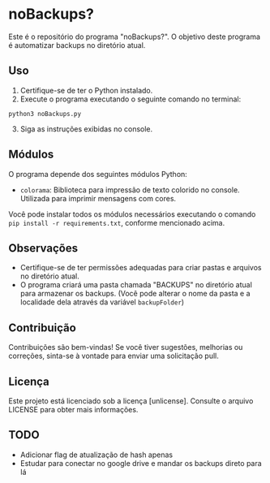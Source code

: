 # noBackups?

Este é o repositório do programa "noBackups?". O objetivo deste programa é automatizar backups no diretório atual.

## Uso

1. Certifique-se de ter o Python instalado.
2. Execute o programa executando o seguinte comando no terminal:
```
python3 noBackups.py
```

3. Siga as instruções exibidas no console.

## Módulos

O programa depende dos seguintes módulos Python:

- `colorama`: Biblioteca para impressão de texto colorido no console. Utilizada para imprimir mensagens com cores.

Você pode instalar todos os módulos necessários executando o comando `pip install -r requirements.txt`, conforme mencionado acima.


## Observações

- Certifique-se de ter permissões adequadas para criar pastas e arquivos no diretório atual.
- O programa criará uma pasta chamada "BACKUPS" no diretório atual para armazenar os backups. (Você pode alterar o nome da pasta e a localidade dela através da variável ```backupFolder```)

## Contribuição

Contribuições são bem-vindas! Se você tiver sugestões, melhorias ou correções, sinta-se à vontade para enviar uma solicitação pull.

## Licença

Este projeto está licenciado sob a licença [unlicense]. Consulte o arquivo LICENSE para obter mais informações.

## TODO
- Adicionar flag de atualização de hash apenas
- Estudar para conectar no google drive e mandar os backups direto para lá
